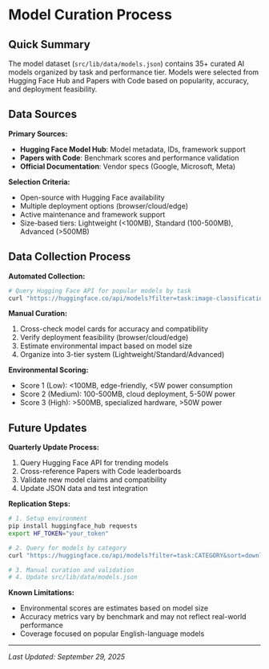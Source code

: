 # Model Curation Process

## Quick Summary

The model dataset (`src/lib/data/models.json`) contains 35+ curated AI models organized by task and performance tier. Models were selected from Hugging Face Hub and Papers with Code based on popularity, accuracy, and deployment feasibility.

## Data Sources

**Primary Sources:**
- **Hugging Face Model Hub**: Model metadata, IDs, framework support
- **Papers with Code**: Benchmark scores and performance validation
- **Official Documentation**: Vendor specs (Google, Microsoft, Meta)

**Selection Criteria:**
- Open-source with Hugging Face availability
- Multiple deployment options (browser/cloud/edge)  
- Active maintenance and framework support
- Size-based tiers: Lightweight (<100MB), Standard (100-500MB), Advanced (>500MB)

## Data Collection Process

**Automated Collection:**
```bash
# Query Hugging Face API for popular models by task
curl "https://huggingface.co/api/models?filter=task:image-classification&sort=downloads&limit=50"
```

**Manual Curation:**
1. Cross-check model cards for accuracy and compatibility
2. Verify deployment feasibility (browser/cloud/edge)
3. Estimate environmental impact based on model size
4. Organize into 3-tier system (Lightweight/Standard/Advanced)

**Environmental Scoring:**
- Score 1 (Low): <100MB, edge-friendly, <5W power consumption
- Score 2 (Medium): 100-500MB, cloud deployment, 5-50W power
- Score 3 (High): >500MB, specialized hardware, >50W power

## Future Updates

**Quarterly Update Process:**
1. Query Hugging Face API for trending models
2. Cross-reference Papers with Code leaderboards  
3. Validate new model claims and compatibility
4. Update JSON data and test integration

**Replication Steps:**
```bash
# 1. Setup environment
pip install huggingface_hub requests
export HF_TOKEN="your_token"

# 2. Query for models by category
curl "https://huggingface.co/api/models?filter=task:CATEGORY&sort=downloads"

# 3. Manual curation and validation
# 4. Update src/lib/data/models.json
```

**Known Limitations:**
- Environmental scores are estimates based on model size
- Accuracy metrics vary by benchmark and may not reflect real-world performance
- Coverage focused on popular English-language models

---
*Last Updated: September 29, 2025*